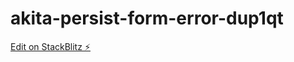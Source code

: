 # akita-persist-form-error-dup1qt

[Edit on StackBlitz ⚡️](https://stackblitz.com/edit/akita-persist-form-error-dup1qt)